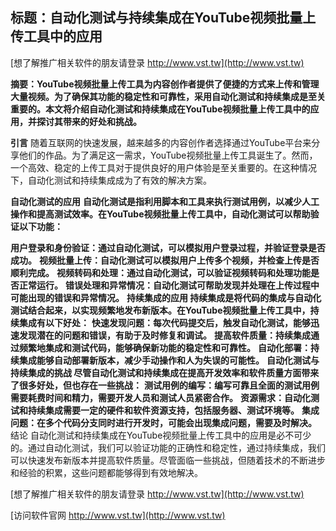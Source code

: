 ## **标题：自动化测试与持续集成在YouTube视频批量上传工具中的应用**

[想了解推广相关软件的朋友请登录 http://www.vst.tw](http://www.vst.tw)

**摘要：YouTube视频批量上传工具为内容创作者提供了便捷的方式来上传和管理大量视频。为了确保其功能的稳定性和可靠性，采用自动化测试和持续集成是至关重要的。本文将介绍自动化测试和持续集成在YouTube视频批量上传工具中的应用，并探讨其带来的好处和挑战。**

**引言**
随着互联网的快速发展，越来越多的内容创作者选择通过YouTube平台来分享他们的作品。为了满足这一需求，YouTube视频批量上传工具诞生了。然而，一个高效、稳定的上传工具对于提供良好的用户体验是至关重要的。在这种情况下，自动化测试和持续集成成为了有效的解决方案。

**自动化测试的应用**
**自动化测试是指利用脚本和工具来执行测试用例，以减少人工操作和提高测试效率。在YouTube视频批量上传工具中，自动化测试可以帮助验证以下功能：**

**用户登录和身份验证：通过自动化测试，可以模拟用户登录过程，并验证登录是否成功。**
**视频批量上传：自动化测试可以模拟用户上传多个视频，并检查上传是否顺利完成。**
**视频转码和处理：通过自动化测试，可以验证视频转码和处理功能是否正常运行。**
**错误处理和异常情况：自动化测试可帮助发现并处理在上传过程中可能出现的错误和异常情况。**
**持续集成的应用 持续集成是将代码的集成与自动化测试结合起来，以实现频繁地发布新版本。在YouTube视频批量上传工具中，持续集成有以下好处：**
**快速发现问题：每次代码提交后，触发自动化测试，能够迅速发现潜在的问题和错误，有助于及时修复和调试。**
**提高软件质量：持续集成通过频繁地集成和测试代码，能够确保新功能的稳定性和可靠性。**
**自动化部署：持续集成能够自动部署新版本，减少手动操作和人为失误的可能性。**
**自动化测试与持续集成的挑战 尽管自动化测试和持续集成在提高开发效率和软件质量方面带来了很多好处，但也存在一些挑战：**
**测试用例的编写：编写可靠且全面的测试用例需要耗费时间和精力，需要开发人员和测试人员紧密合作。**
**资源需求：自动化测试和持续集成需要一定的硬件和软件资源支持，包括服务器、测试环境等。**
**集成问题：在多个代码分支同时进行开发时，可能会出现集成问题，需要及时解决。**
结论 自动化测试和持续集成在YouTube视频批量上传工具中的应用是必不可少的。通过自动化测试，我们可以验证功能的正确性和稳定性，通过持续集成，我们可以快速发布新版本并提高软件质量。尽管面临一些挑战，但随着技术的不断进步和经验的积累，这些问题都能够得到有效地解决。

[想了解推广相关软件的朋友请登录 http://www.vst.tw](http://www.vst.tw)


[访问软件官网 http://www.vst.tw](http://www.vst.tw)
